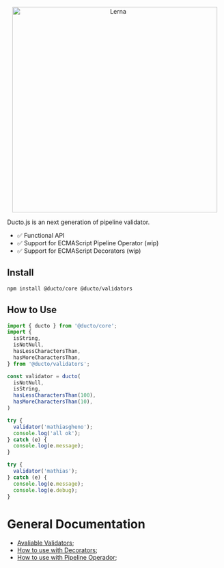 
<p align="center">
  <img alt="Lerna" src="https://i.imgur.com/p70zxaD.png" width="480">
</p>

Ducto.js is an next generation of pipeline validator.

- ✅ Functional API
- ✅ Support for ECMAScript Pipeline Operator (wip)
- ✅ Support for ECMAScript Decorators (wip)

## Install

```bash
npm install @ducto/core @ducto/validators
```

## How to Use

```javascript
import { ducto } from '@ducto/core';
import {
  isString,
  isNotNull,
  hasLessCharactersThan,
  hasMoreCharactersThan,
} from '@ducto/validators';

const validator = ducto(
  isNotNull,
  isString,
  hasLessCharactersThan(100),
  hasMoreCharactersThan(10),
)

try {
  validator('mathiasgheno');
  console.log('all ok');
} catch (e) {
  console.log(e.message);
}

try {
  validator('mathias');
} catch (e) {
  console.log(e.message);
  console.log(e.debug);
}
```

# General Documentation

- [Avaliable Validators](/packages/validators/README.md);
- [How to use with Decorators](/docs/how-decorators.md);
- [How to use with Pipeline Operador](/docs/how-pipeline-operator.md);
